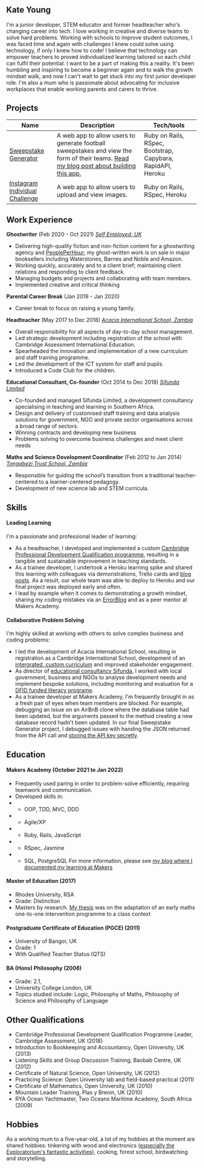 ## Kate Young

I'm a junior developer, STEM educator and former headteacher who's changing career into tech. I love working in creative and diverse teams to solve hard problems. Working with schools to improve student outcomes, I was faced time and again with challenges I knew could solve using technology, if only I knew how to code! I believe that technology can empower teachers to proved individualized learning tailored so each child can fulfil their potential. I want to be a part of making this a reality. It's been humbling and inspiring to become a beginner again and to walk the growth mindset walk, and now I can't wait to get stuck into my first junior developer role. I'm also a mum who is passionate about advocating for inclusive workplaces that enable working parents and carers to thrive.

## Projects

| Name                         | Description       | Tech/tools        |
| ---------------------------- | ----------------- | ----------------- |
| [Sweepstake Generator](https://github.com/katemyoung/sweepstake-generator)          | A web app to allow users to generate football sweepstakes and view the form of their teams. [Read my blog post about building this app.](https://www.katemyoung.com/#How%20we%20built%20a%20Football%20Sweepstake%20Generator)| Ruby on Rails, RSpec, Bootstrap, Capybara, RapidAPI, Heroku |
| [Instagram Individual Challenge](https://github.com/katemyoung/instagram-challenge)            | A web app to allow users to upload and view images. | Ruby on Rails, RSpec, Heroku |

## Work Experience

**Ghostwriter** (Feb 2020 - Oct 2021) [_Self Employed, UK_](https://www.peopleperhour.com/freelancer/writing-translation/kate-young-children-s-creative-writer-ghost-yxqvmvz)

- Delivering high-quality fiction and non-fiction content for a ghostwriting agency and [PeoplePerHour](https://www.peopleperhour.com/freelancer/writing-translation/kate-young-children-s-creative-writer-ghost-yxqvmvz#reviews); my ghost-written work is on sale in major booksellers including Waterstones, Barnes and Noble and Amazon.
- Working quickly, accurately and to a client brief; maintaining client relations and responding to client feedback.
- Managing budgets and projects and collaborating with team members.
- Implemented creative and critical thinking

**Parental Career Break** (Jan 2019 - Jan 2020)  

- Career break to focus on raising a young family. 

**Headteacher** (May 2017 to Dec 2018) [_Acacia International School, Zambia_](https://www.acaciaschool.com/)

- Overall responsibility for all aspects of day-to-day school management.
- Led strategic development including registration of the school with Cambridge Assessment International Education.
- Spearheaded the innovation and implementation of a new curriculum and staff training programme. 
- Led the development of the ICT system for staff and pupils.
- Introduced a Code Club for the children.

**Educational Consultant, Co-founder** (Oct 2014 to Dec 2018) [_Sifunda Limited_](https://www.acaciaschool.com/) 

- Co-founded and managed Sifunda Limited, a development consultancy specialising in teaching and learning in Southern Africa. 
- Design and delivery of customised staff training and data analysis solutions for government, NGO and private sector organisations across a broad range of sectors. 
- Winning contracts and developing new business
- Problems solving to overcome business challenges and meet client needs

**Maths and Science Development Coordinator** (Feb 2012 to Jan 2014) [_Tongabezi Trust School, Zambia_](https://tujatane.com/)

- Responsible for guiding the school’s transition from a traditional teacher-centered to a learner-centered pedagogy.
- Development of new science lab and STEM curricula.

## Skills

#### Leading Learning

I'm a passionate and professional leader of learning:
- As a headteacher, I developed and implemented a custom [Cambridge Professional Development Qualification programme](https://www.cambridgeinternational.org/support-and-training-for-schools/professional-development/professional-development-qualifications), resulting in a tangible and sustainable improvement in teaching standards. 
- As a trainee developer, I undertook a Heroku learning spike and shared this learning with colleagues via demonstrations, Trello cards and [blog posts](https://www.katemyoung.com/#Deploying%20an%20existing%20Rails%20app%20to%20Heroku). As a result, our whole team was able to deploy to Heroku and our final project was deployed early and often.
- I lead by example when it comes to demonstrating a growth mindset, sharing my coding mistakes via an [ErrorBlog](https://www.katemyoung.com/#ErrorBlog) and as a peer mentor at Makers Academy.

#### Collaborative Problem Solving

I'm highly skilled at working with others to solve complex business and coding problems:
- I led the development of Acacia International School, resulting in registration as a Cambridge International School, development of an [intergrated, custom curriculum](https://www.acaciaschool.com/academics/#primary) and improved stakeholder engagement.
- As director of [educational consultancy Sifunda](http://sifundalearning.org/what-we-do/training-development/), I worked with local government, business and NGOs to analyse development needs and implement bespoke solutions, including monitoring and evaluation for a [DFID funded literacy programe](https://www.happy-readers.com/wp-content/uploads/2018/01/Sifunda-Midline-Evaluation-Report-HR-FINAL2.pdf).
- As a trainee developer at Makers Academy, I'm frequently brought in as a fresh pair of eyes when team members are blocked. For example, debugging an issue on an AirBnB clone where the database table had been updated, but the arguments passed to the method creating a new database record hadn't been updated. In our final Sweepstake Generator project, I debugged issues with handing the JSON returned from the API call and [storing the API key secretly](https://www.katemyoung.com/#Use%20the%20dotenv-rails%20gem%20to%20store%20API%20keys).

## Education

#### Makers Academy (October 2021 to Jan 2022)

- Frequently used paring in order to problem-solve efficiently, requiring teamwork and communication.
- Developed skills in: 
- - OOP, TDD, MVC, DDD
- - Agile/XP
- - Ruby, Rails, JavaScript
- - RSpec, Jasmine
- - SQL, PostgreSQL
For more information, please see [my blog where I documented my learning at Makers](https://www.katemyoung.com/)

#### Master of Education (2017)
- Rhodes University, RSA
- Grade: Distinction
- Masters by research. [My thesis](https://www.katemyoung.com/#Kate%20Young%20M.Ed%20Thesis.pdf) was on the adaptation of an early maths one-to-one intervention programme to a class context

#### Postgraduate Certificate of Education (PGCE) (2011)
- University of Bangor, UK 
- Grade: 1
- With Qualified Teacher Status (QTS)

#### BA (Hons) Philosophy (2008)
- Grade: 2.1, 
- University College London, UK 
- Topics studied include: Logic, Philosophy of Maths, Philosophy of Science and Philosophy of Language

## Other Qualifications

- Cambridge Professional Development Qualification Programme Leader, Cambridge Assessment, UK (2018)
- Introduction to Bookkeeping and Accountancy, Open University, UK (2013)
- Listening Skills and Group Discussion Training, Baobab Centre, UK (2012)
- Certificate of Natural Science, Open University, UK (2012)
- Practicing Science: Open University lab and field-based practical (2011)
- Certificate of Mathematics, Open University, UK (2010)
- Mountain Leader Training, Plas y Brenin, UK (2010)
- RYA Ocean Yachtmaster, Two Oceans Maritime Academy, South Africa (2009)

## Hobbies

As a working mum to a five-year-old, a lot of my hobbies at the moment are shared hobbies: 
tinkering with wood and electronics ([especially the Exploratorium's fantastic activities](https://www.exploratorium.edu/tinkering)), cooking, forest school, birdwatching and storytelling.
